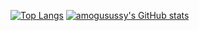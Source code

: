 [![Top Langs](https://github-readme-stats.vercel.app/api/top-langs/?username=amogusussy&layout=compact&show_icons=true&theme=dracula)](https://github.com/anuraghazra/github-readme-stats)
[![amogusussy's GitHub stats](https://github-readme-stats.vercel.app/api?username=amogusussy&show_icons=true&theme=dracula)](https://github.com/anuraghazra/github-readme-stats)
